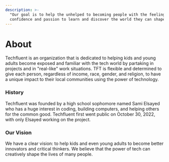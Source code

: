 ```yaml
---
description: >-
  "Our goal is to help the unhelped to becoming people with the feeling of
  confidence and passion to learn and discover the world they can shape."
---
```


# About

Techfluent is an organization that is dedicated to helping kids and young adults become exposed and familiar with the tech world by partaking in projects and in "real-like" work situations. TFT is flexible and determined to give each person, regardless of income, race, gender, and religion, to have a unique impact to their local communities using the power of technology.

### History

Techfluent was founded by a high school sophomore named Sami Elsayed who has a huge interest in coding, building computers, and helping others for the common good. Techfluent first went public on October 30, 2022, with only Elsayed working on the project.

### Our Vision

We have a clear vision: to help kids and even young adults to become better innovators and critical thinkers. We believe that the power of tech can creatively shape the lives of many people.
